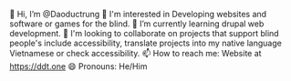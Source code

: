 👋 Hi, I’m @Daoductrung
👀 I'm interested in Developing websites and software or games for the blind.
🌱 I’m currently learning drupal web development.
💞️ I'm looking to collaborate on projects that support blind people's include accessibility, translate projects into my native language Vietnamese or check accessibility.
📫 How to reach me: Website at https://ddt.one
😄 Pronouns: He/Him
